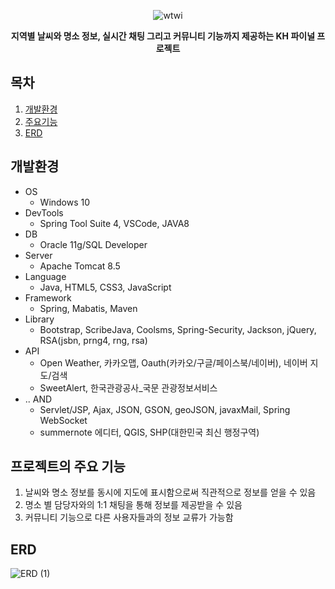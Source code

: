 <div align=center>
  
![wtwi](https://user-images.githubusercontent.com/86450062/129860188-30f4d996-df25-4324-8a81-7dc055def80b.jpg)
  
</div>

<div align=center>
  
**지역별 날씨와 명소 정보, 실시간 채팅 그리고 커뮤니티 기능까지 제공하는 KH 파이널 프로젝트**
  
</div>

## 목차
1. [개발환경](#개발환경)
2. [주요기능](#프로젝트의-주요-기능)
3. [ERD](#ERD)

## 개발환경
- OS
  - Windows 10
- DevTools
  - Spring Tool Suite 4, VSCode, JAVA8
- DB
  - Oracle 11g/SQL Developer
- Server
  - Apache Tomcat 8.5
- Language
  - Java, HTML5, CSS3, JavaScript
- Framework
  - Spring, Mabatis, Maven
- Library
  - Bootstrap, ScribeJava, Coolsms, Spring-Security, Jackson, jQuery, RSA(jsbn, prng4, rng, rsa)
- API
  - Open Weather, 카카오맵, Oauth(카카오/구글/페이스북/네이버), 네이버 지도/검색
  - SweetAlert, 한국관광공사_국문 관광정보서비스
- .. AND
  - Servlet/JSP, Ajax, JSON, GSON, geoJSON, javaxMail, Spring WebSocket
  - summernote 에디터, QGIS, SHP(대한민국 최신 행정구역)

## 프로젝트의 주요 기능
1. 날씨와 명소 정보를 동시에 지도에 표시함으로써 직관적으로 정보를 얻을 수 있음
2. 명소 별 담당자와의 1:1 채팅을 통해 정보를 제공받을 수 있음
3. 커뮤니티 기능으로 다른 사용자들과의 정보 교류가 가능함

## ERD
![ERD (1)](https://user-images.githubusercontent.com/86450062/129867709-5f1e204e-7d8e-453b-96c2-fbd35b9fd9c6.png)

